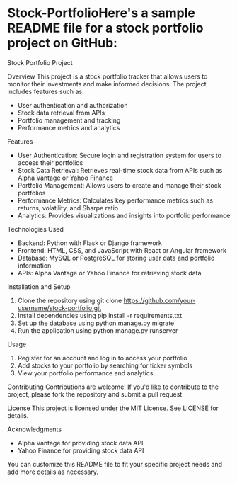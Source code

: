 # Stock-PortfolioHere's a sample README file for a stock portfolio project on GitHub:

Stock Portfolio Project

Overview
This project is a stock portfolio tracker that allows users to monitor their investments and make informed decisions. The project includes features such as:

- User authentication and authorization
- Stock data retrieval from APIs
- Portfolio management and tracking
- Performance metrics and analytics

Features
- User Authentication: Secure login and registration system for users to access their portfolios
- Stock Data Retrieval: Retrieves real-time stock data from APIs such as Alpha Vantage or Yahoo Finance
- Portfolio Management: Allows users to create and manage their stock portfolios
- Performance Metrics: Calculates key performance metrics such as returns, volatility, and Sharpe ratio
- Analytics: Provides visualizations and insights into portfolio performance

Technologies Used
- Backend: Python with Flask or Django framework
- Frontend: HTML, CSS, and JavaScript with React or Angular framework
- Database: MySQL or PostgreSQL for storing user data and portfolio information
- APIs: Alpha Vantage or Yahoo Finance for retrieving stock data

Installation and Setup
1. Clone the repository using git clone https://github.com/your-username/stock-portfolio.git
2. Install dependencies using pip install -r requirements.txt
3. Set up the database using python manage.py migrate
4. Run the application using python manage.py runserver

Usage
1. Register for an account and log in to access your portfolio
2. Add stocks to your portfolio by searching for ticker symbols
3. View your portfolio performance and analytics

Contributing
Contributions are welcome! If you'd like to contribute to the project, please fork the repository and submit a pull request.

License
This project is licensed under the MIT License. See LICENSE for details.

Acknowledgments
- Alpha Vantage for providing stock data API
- Yahoo Finance for providing stock data API

You can customize this README file to fit your specific project needs and add more details as necessary.
